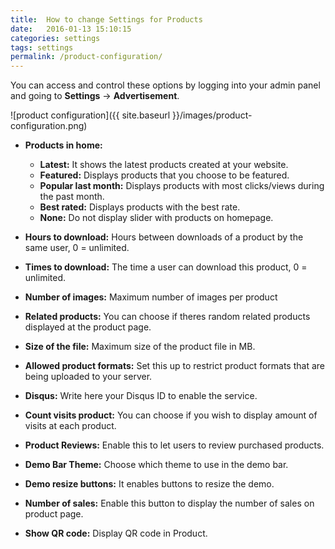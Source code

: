 ```yaml
---
title:  How to change Settings for Products
date:   2016-01-13 15:10:15
categories: settings
tags: settings
permalink: /product-configuration/
---
```

You can access and control these options by logging into your admin panel and going to **Settings** -> **Advertisement**.

![product configuration]({{ site.baseurl }}/images/product-configuration.png)

+ **Products in home:** 

  * **Latest:** It shows the latest products created at your website.
  * **Featured:** Displays products that you choose to be featured.
  * **Popular last month:** Displays products with most clicks/views during the past month. 
  * **Best rated:** Displays products with the best rate.
  * **None:** Do not display slider with products on homepage.



+ **Hours to download:** Hours between downloads of a product by the same user, 0 = unlimited.

+ **Times to download:** The time a user can download this product, 0 = unlimited.

+ **Number of images:** Maximum number of images per product

+ **Related products:** You can choose if theres random related products displayed at the product page.

+ **Size of the file:** Maximum size of the product file in MB.

+ **Allowed product formats:** Set this up to restrict product formats that are being uploaded to your server.

+ **Disqus:** Write here your Disqus ID to enable the service.

+ **Count visits product:** You can choose if you wish to display amount of visits at each product.

+ **Product Reviews:** Enable this to let users to review purchased products.

+ **Demo Bar Theme:** Choose which theme to use in the demo bar.

+ **Demo resize buttons:** It enables buttons to resize the demo.

+ **Number of sales:** Enable this button to display the number of sales on product page.

+ **Show QR code:** Display QR code in Product.




